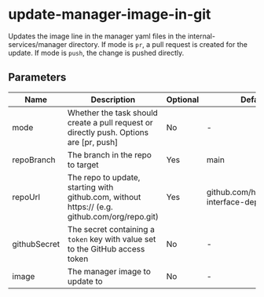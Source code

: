 # update-manager-image-in-git

Updates the image line in the manager yaml files in the internal-services/manager directory.
If mode is `pr`, a pull request is created for the update. If mode is `push`, the change is pushed
directly.

## Parameters

| Name         | Description                                                                                   | Optional | Default value                                          |
|--------------|-----------------------------------------------------------------------------------------------|----------|--------------------------------------------------------|
| mode         | Whether the task should create a pull request or directly push. Options are [pr, push]        | No       | -                                                      |
| repoBranch   | The branch in the repo to target                                                              | Yes      | main                                                   |
| repoUrl      | The repo to update, starting with github.com, without https:// (e.g. github.com/org/repo.git) | Yes      | github.com/hacbs/release/app-interface-deployments.git |
| githubSecret | The secret containing a `token` key with value set to the GitHub access token                 | No       | -                                                      |
| image        | The manager image to update to                                                                | No       | -                                                      |
